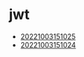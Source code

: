# jwt
- [20221003151025](/zet/20221003151025/README.md)
- [20221003151024](/zet/20221003151024/README.md)

